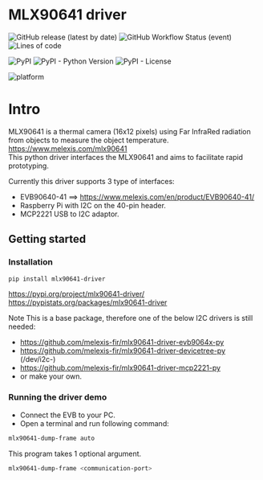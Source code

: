 # MLX90641 driver

![GitHub release (latest by date)](https://img.shields.io/github/v/release/melexis-fir/mlx90641-driver-py?label=github-latest-release-tag) ![GitHub Workflow Status (event)](https://img.shields.io/github/workflow/status/melexis-fir/mlx90641-driver-py/build-test-publish?event=release&label=github-workflow) ![Lines of code](https://img.shields.io/tokei/lines/github/melexis-fir/mlx90641-driver-py)  

![PyPI](https://img.shields.io/pypi/v/mlx90641-driver) ![PyPI - Python Version](https://img.shields.io/pypi/pyversions/mlx90641-driver) ![PyPI - License](https://img.shields.io/pypi/l/mlx90641-driver)  

![platform](https://img.shields.io/badge/platform-win10%20%7C%20linux%20PC%20%7C%20rasberry%20pi%204%20%7C%20Jetson%20Nano%20%7C%20beagle%20bone-lightgrey)  

# Intro

MLX90641 is a thermal camera (16x12 pixels) using Far InfraRed radiation from objects to measure the object temperature.  
https://www.melexis.com/mlx90641  
This python driver interfaces the MLX90641 and aims to facilitate rapid prototyping.

Currently this driver supports 3 type of interfaces:
- EVB90640-41 ==> https://www.melexis.com/en/product/EVB90640-41/
- Raspberry Pi with I2C on the 40-pin header.
- MCP2221 USB to I2C adaptor.

## Getting started

### Installation

```bash
pip install mlx90641-driver
```

https://pypi.org/project/mlx90641-driver/  
https://pypistats.org/packages/mlx90641-driver

Note This is a base package, therefore one of the below I2C drivers is still needed:  
- https://github.com/melexis-fir/mlx90641-driver-evb9064x-py
- https://github.com/melexis-fir/mlx90641-driver-devicetree-py  (/dev/i2c-<x>)
- https://github.com/melexis-fir/mlx90641-driver-mcp2221-py
- or make your own.

### Running the driver demo

* Connect the EVB to your PC.  
* Open a terminal and run following command:  

```bash
mlx90641-dump-frame auto
```

This program takes 1 optional argument.

```bash
mlx90641-dump-frame <communication-port>
```
